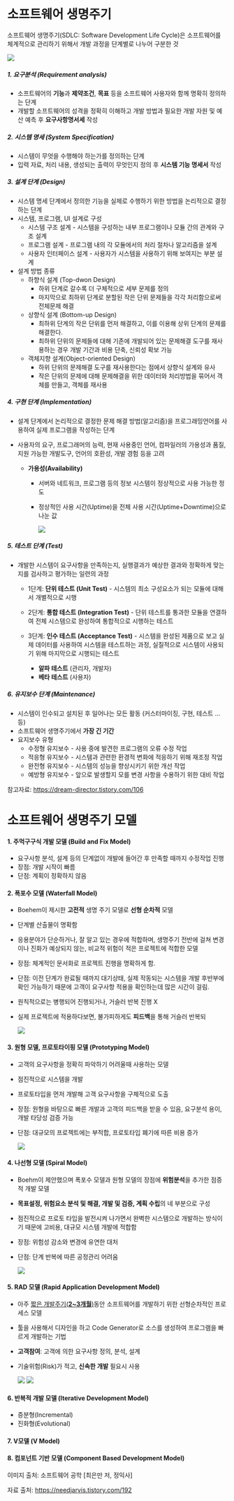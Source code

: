 # 소프트웨어 생명주기

소프트웨어 생명주기(SDLC: Software Development Life Cycle)은 소프트웨어를 체계적으로 관리하기 위해서 개발 과정을 단계별로 나누어 구분한 것

<img src="https://user-images.githubusercontent.com/47841725/67177135-1a51e080-f408-11e9-8c59-5835b09105f6.png">

##### 1. 요구분석 (Requirement analysis) 

- 소프트웨어의 **기능**과 **제약조건**, **목표** 등을 소프트웨어 사용자와 함께 명확히 정의하는 단계
- 개발할 소프트웨어의 성격을 정확히 이해하고 개발 방법과 필요한 개발 자원 및 예산 예측 후 **요구사항명서세** 작성

##### 2. 시스템 명세 (System Specification)

- 시스템이 무엇을 수행해야 하는가를 정의하는 단계
- 입력 자료, 처리 내용, 생성되는 출력이 무엇인지 정의 후 **시스템 기능 명세서** 작성

##### 3. 설계 단계 (Design)

- 시스템 명세 단계에서 정의한 기능을 실제로 수행하기 위한 방법을 논리적으로 결정하는 단계
- 시스템, 프로그램, UI 설계로 구성
  - 시스템 구조 설계 - 시스템을 구성하는 내부 프로그램이나 모듈 간의 관계와 구조 설계
  - 프로그램 설계 - 프로그램 내의 각 모듈에서의 처리 절차나 알고리즘을 설계
  - 사용자 인터페이스 설계 - 사용자가 시스템을 사용하기 위해 보여지는 부분 설계
- 설계 방법 종류
  - 하향식 설계 (Top-dwon Design)
    - 하위 단계로 갈수록 더 구체적으로 세부 문제를 정의
    - 마지막으로 최하위 단계로 분할된 작은 단위 문제들을 각각 처리함으로써 전체문제 해결
  - 상향식 설계 (Bottom-up Design)
    - 최하위 단계의 작은 단위를 먼저 해결하고, 이를 이용해 상위 단계의 문제를 해결한다.
    - 최하위 단위의 문제들에 대해 기존에 개발되어 있는 문제해결 도구를 재사용하는 경우 개발 기간과 비용 단축, 신뢰성 확보 가능
  - 객체지향 설계(Object-oriented Design)
    - 하위 단위의 문제해결 도구를 재사용한다는 점에서 상향식 설계와 유사
    - 작은 단위의 문제에 대해 문제해결을 위한 데이터와 처리방법을 묶어서 객체를 만들고, 객체를 재사용

##### 4. 구현 단계 (Implementation)

- 설계 단계에서 논리적으로 결정한 문제 해결 방법(알고리즘)을 프로그래밍언어를 사용하여 실제 프로그램을 작성하는 단계

- 사용자의 요구, 프로그래머의 능력, 현재 사용중인 언어, 컴파일러의 가용성과 품질, 지원 가능한 개발도구, 언어의 호환성, 개발 경험 등을 고려

  - **가용성(Availability)** 

    - 서버와 네트워크, 프로그램 등의 정보 시스템이 정상적으로 사용 가능한 정도

    - 정상적인 사용 시간(Uptime)을 전체 사용 시간(Uptime+Downtime)으로 나눈 값 

      <img src="https://user-images.githubusercontent.com/47841725/67179012-d6fb7000-f40f-11e9-9226-34efac92b52d.png">

##### 5. 테스트 단계 (Test)

- 개발한 시스템이 요구사항을 만족하는지, 실행결과가 예상한 결과와 정확하게 맞는지를 검사하고 평가하는 일련의 과정

  - 1단계: **단위 테스트 (Unit Test)** - 시스템의 최소 구성요소가 되는 모듈에 대해서 개별적으로 시행

  - 2단계: **통합 테스트 (Integration Test)** - 단위 테스트를 통과한 모듈을 연결하여 전체 시스템으로 완성하여 통합적으로 시행하는 테스트

  - 3단계: **인수 테스트 (Acceptance Test)** - 시스템을 완성된 제품으로 보고 실제 데이터를 사용하여 시스템을 테스트하는 과정, 실질적으로 시스템이 사용되기 위해 마지막으로 시행되는 테스트

    - **알파 테스트** (관리자, 개발자)
    - **베타 테스트** (사용자)

    

##### 6. 유지보수 단계 (Maintenance)

- 시스템이 인수되고 설치된 후 일어나는 모든 활동 (커스터마이징, 구현, 테스트 ... 등)
- 소프트웨어 생명주기에서 **가장 긴 기간**
- 요지보수 유형
  - 수정형 유지보수 - 사용 중에 발견한 프로그램의 오류 수정 작업
  - 적응형 유지보수 - 시스템과 관련한 환경적 변화에 적응하기 위해 재조정 작업
  - 완전형 유지보수 - 시스템의 성능을 향상시키기 위한 개선 작업
  - 예방형 유지보수 - 앞으로 발생할지 모를 변경 사항을 수용하기 위한 대비 작업



참고자료:  https://dream-director.tistory.com/106 



# 소프트웨어 생명주기 모델

#### 1. 주먹구구식 개발 모델 (Build and Fix Model)

- 요구사항 분석, 설계 등의 단계없이 개발에 들어간 후 만족할 때까지 수정작업 진행
- 장점: 개발 시작이 빠름
- 단점: 계획이 정확하지 않음



#### 2. 폭포수 모델 (Waterfall Model)

- Boehem이 제시한 **고전적** 생명 주기 모델로 **선형 순차적** 모델

- 단계별 산출물이 명확함

- 응용분야가 단순하거나, 잘 알고 있는 경우에 적합하며, 생명주기 전반에 걸쳐 변경이나 진화가 예상되지 않는, 비교적 위험이 적은 프로젝트에 적합한 모델

- 장점: 체계적인 문서화로 프로젝트 진행을 명확하게 함.

- 단점: 이전 단계가 완료될 때까지 대기상태, 실제 작동되는 시스템을 개발 후반부에 확인 가능하기 때문에 고객이 요구사항 적용을 확인하는데 많은 시간이 걸림.

- 원칙적으로는 병행되어 진행되거나, 거슬러 반복 진행 X

- 실제 프로젝트에 적용하다보면, 불가피하게도 **피드백**을 통해 거슬러 반복되 

  

  <img src="https://user-images.githubusercontent.com/47841725/67184229-4710f280-f41e-11e9-87b8-530ed806060e.png">



#### 3. 원형 모델, 프로토타이핑 모델 (Prototyping Model)

- 고객의 요구사항을 정확히 파악하기 어려울때 사용하는 모델

- 점진적으로 시스템을 개발

- 프로토타입을 먼저 개발해 고객 요구사항을 구체적으로 도출

- 장점: 원형을 바탕으로 빠른 개발과 고객의 피드백을 받을 수 있음, 요구분석 용이, 개발 타당성 검증 가능

- 단점: 대규모의 프로젝트에는 부적합, 프로토타입 폐기에 따른 비용 증가

  <img src="https://user-images.githubusercontent.com/47841725/67185667-5180bb80-f421-11e9-8a6d-538e67a0335e.png">



#### 4. 나선형 모델 (Spiral Model)

- Boehm이 제안했으며 폭포수 모델과 원형 모델의 장점에 **위험분석**을 추가한 점증적 개발 모델

-  **목표설정, 위험요소 분석 및 해결, 개발 및 검증, 계획 수립**의 네 부분으로 구성

- 점진적으로 프로토 타입을 발전시켜 나가면서 완벽한 시스템으로 개발하는 방식이기 때문에 고비용, 대규모 시스템 개발에 적합함

- 장점: 위험성 감소와 변경에 유연한 대처

- 단점: 단계 반복에 따른 공정관리 어려움

  <img src="https://user-images.githubusercontent.com/47841725/67187873-277dc800-f426-11e9-82df-71be69cda482.png">



#### 5. RAD 모델 (Rapid Application Development Model)

- 아주 <u>짧은 개발주기(**2~3개월**)</u>동안 소프트웨어를 개발하기 위한 선형순차적인 프로세스 모델

- 툴을 사용해서 디자인을 하고 Code Generator로 소스를 생성하여 프로그램을 빠르게 개발하는 기법

- **고객참여**: 고객에 의한 요구사항 정의, 분석, 설계

- 기술위험(Risk)가 적고, **신속한 개발** 필요시 사용

  <img src="https://user-images.githubusercontent.com/47841725/67191116-0f10ac00-f42c-11e9-8879-2ec929235609.png">

  <img src="https://user-images.githubusercontent.com/47841725/67191202-349db580-f42c-11e9-8eb1-b90ccb4e08c5.png">

#### 6. 반복적 개발 모델 (Iterative Development Model)

- 증분형(Incremental)
- 진화형(Evolutional)

#### 7. V모델 (V Model)



#### 8. 컴포넌트 기반 모델 (Component Based Development Model)



이미지 출처:  소프트웨어 공학 [최은만 저, 정익사] 

자료 출처:  https://needjarvis.tistory.com/192 